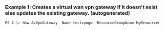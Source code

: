 ### Example 1: Creates a virtual wan vpn gateway if it doesn't exist else updates the existing gateway. (autogenerated)
```powershell
PS C:\> New-AzVpnGateway -Name testvpngw -ResourceGroupName MyResourceGroup -VirtualHub {VirtualHub} -VpnGatewayScaleUnit {VpnGatewayScaleUnit}
```


